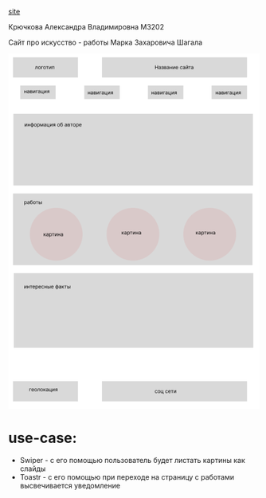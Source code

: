 [site](https://aleksandra0kr.github.io/Web-IS-ITMO/)

Крючкова Александра Владимировна M3202

Сайт про искусство - работы Марка Захаровича Шагала

![](https://github.com/aleksandra0KR/Web-IS-ITMO/blob/master/%D1%81%D1%85%D0%B5%D0%BC%D0%B0.png)

# use-case:
  - Swiper - с его помощью пользователь будет листать картины как слайды
  - Toastr - с его помощью при переходе на страницу с работами высвечивается уведомление
